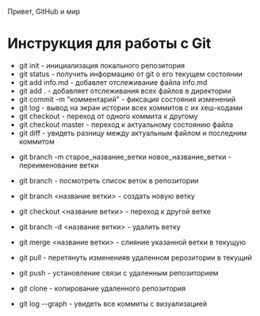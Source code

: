 Привет, GitHub и мир

# Инструкция для работы с Git

* git init - инициализация локального репозитория
* git status - получить информацию от git о его текущем состоянии
* git add info.md - добавлет отслеживание файла info.md
* git add . - добавляет отслеживания всех файлов в директории
* git commit -m "комментарий" - фиксация состояния изменений
* git log - вывод на экран истории всех коммитов с их хеш-кодами
* git checkout - переход от одного коммита к другому
* git checkout master - переход к актуальному состоянию файла
* git diff - увидеть разницу между актуальным файлом и последним коммитом  

+ git branch -m старое_название_ветки новое_название_ветки - переименование ветки

+ git branch - посмотреть список веток в репозитории

+ git branch <название ветки> - создать новую ветку

+ git checkout <название ветки> - переход к другой ветке

+ git branch -d <название ветки> - удалить ветку

+ git merge <название ветки> - слияние указанной ветки в текущую 

+ git pull - перетянуть измененияв удаленном рерозитории в текущий

+ git push - установление связи с удаленным репозиторием

+ git clone - копирование удаленного репозитория

+ git log --graph - увидеть все коммиты с визуализацией
